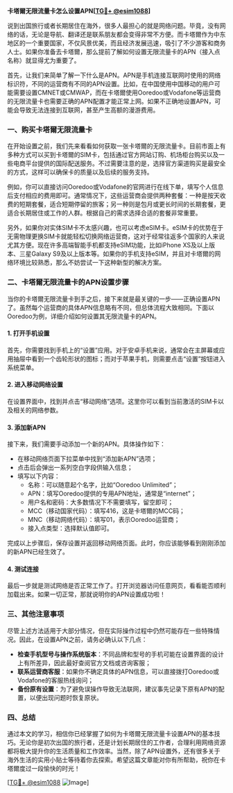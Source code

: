 **卡塔爾无限流量卡怎么设置APN[[TG💪+ @esim1088](https://t.me/s/esim1088)]**

说到出国旅行或者长期居住在海外，很多人最担心的就是网络问题。毕竟，没有网络的话，无论是导航、翻译还是联系朋友都会变得非常不方便。而卡塔爾作为中东地区的一个重要国家，不仅风景优美，而且经济发展迅速，吸引了不少游客和商务人士。如果你准备去卡塔爾，那么提前了解如何设置无限流量卡的APN（接入点名称）就显得尤为重要了。

首先，让我们来简单了解一下什么是APN。APN是手机连接互联网时使用的网络标识符，不同的运营商有不同的APN设置。比如，在中国使用中国移动的用户可能需要设置CMNET或CMWAP，而在卡塔爾使用Ooredoo或Vodafone等运营商的无限流量卡也需要正确的APN配置才能正常上网。如果不正确地设置APN，可能会导致无法连接到互联网，甚至产生高额的漫游费用。

### **一、购买卡塔爾无限流量卡**

在开始设置之前，我们先来看看如何获取一张卡塔爾的无限流量卡。目前市面上有多种方式可以买到卡塔爾的SIM卡，包括通过官方网站订购、机场柜台购买以及一些电商平台提供的国际配送服务。不过需要注意的是，选择官方渠道购买是最安全的方式，这样可以确保卡的质量以及后续的服务支持。

例如，你可以直接访问Ooredoo或Vodafone的官网进行在线下单，填写个人信息后支付相应的费用即可。通常情况下，这些运营商会提供两种套餐：一种是按天收费的短期套餐，适合短期停留的旅客；另一种则是包月或更长时间的长期套餐，更适合长期居住或工作的人群。根据自己的需求选择合适的套餐非常重要。

另外，如果你对实体SIM卡不太感兴趣，也可以考虑eSIM卡。eSIM卡的优势在于无需物理更换SIM卡就能轻松切换网络运营商，这对于经常往返多个国家的人来说尤其方便。现在许多高端智能手机都支持eSIM功能，比如iPhone XS及以上版本、三星Galaxy S9及以上版本等。如果你的手机支持eSIM，并且对卡塔爾的网络环境比较熟悉，那么不妨尝试一下这种新型的解决方案。

### **二、卡塔爾无限流量卡的APN设置步骤**

当你的卡塔爾无限流量卡到手之后，接下来就是最关键的一步——正确设置APN了。虽然每个运营商的具体APN信息略有不同，但总体流程大致相同。下面以Ooredoo为例，详细介绍如何设置其无限流量卡的APN。

#### **1. 打开手机设置**

首先，你需要找到手机上的“设置”应用。对于安卓手机来说，通常会在主屏幕或应用抽屉中看到一个齿轮形状的图标；而对于苹果手机，则需要点击“设置”按钮进入系统菜单。

#### **2. 进入移动网络设置**

在设置界面中，找到并点击“移动网络”选项。这里你可以看到当前激活的SIM卡以及相关的网络参数。

#### **3. 添加新APN**

接下来，我们需要手动添加一个新的APN。具体操作如下：

- 在移动网络页面下拉菜单中找到“添加新APN”选项；
- 点击后会弹出一系列空白字段供输入信息；
- 填写以下内容：
  - 名称：可以随意起个名字，比如“Ooredoo Unlimited”；
  - APN：填写Ooredoo提供的专用APN地址，通常是“internet”；
  - 用户名和密码：大多数情况下不需要填写，留空即可；
  - MCC（移动国家代码）：填写416，这是卡塔爾的MCC码；
  - MNC（移动网络代码）：填写01，表示Ooredoo运营商；
  - 接入点类型：选择默认值即可。

完成以上步骤后，保存设置并返回移动网络页面。此时，你应该能够看到刚刚添加的新APN已经生效了。

#### **4. 测试连接**

最后一步就是测试网络是否正常工作了。打开浏览器访问任意网页，看看能否顺利加载出来。如果一切正常，那就说明你的APN设置成功啦！

### **三、其他注意事项**

尽管上述方法适用于大部分情况，但在实际操作过程中仍然可能存在一些特殊情况。因此，在设置APN之前，请务必确认以下几点：

- **检查手机型号与操作系统版本**：不同品牌和型号的手机可能在设置界面的设计上有所差异，因此最好查阅官方文档或咨询客服；
- **联系运营商客服**：如果你不确定具体的APN信息，可以直接拨打Ooredoo或Vodafone的客服热线询问；
- **备份原有设置**：为了避免误操作导致无法联网，建议事先记录下原有APN的配置，以便出现问题时恢复原状。

### **四、总结**

通过本文的学习，相信你已经掌握了如何为卡塔爾无限流量卡设置APN的基本技巧。无论你是初次出国的旅行者，还是计划长期居住的工作者，合理利用网络资源都将极大提升你的生活质量和工作效率。当然，除了APN设置外，还有很多关于海外生活的实用小贴士等待着你去探索。希望这篇文章能对你有所帮助，祝你在卡塔爾度过一段愉快的时光！

[[TG💪+ @esim1088](https://t.me/s/esim1088) ![Image](https://i.postimg.cc/4NQfJmqS/Snipaste-2025-05-13-00-14-12.png)]